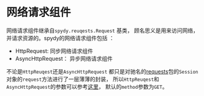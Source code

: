 # 网络请求组件

网络请求组件继承自`spydy.reuqests.Request` 基类， 顾名思义是用来访问网络， 并请求资源的。spydy的网络请求组件包括 ：

- HttpRequest:  同步网络请求组件
- AsyncHttpRequest： 异步网络请求组件

不论是`HttpReuqest`还是`AsyncHttpRequest` 都只是对驰名的[requests](https://requests.readthedocs.io/en/master/)包的`Session`对象的`request`方法进行了一层薄薄的封装， 所以`HttpReuqest`和`AsyncHttpRequest`的参数可以参考[这里](https://requests.readthedocs.io/en/master/api/)， 默认的`method`参数为`GET`。

